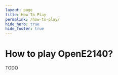 ```yaml
---
layout: page
title: How To Play
permalink: /how-to-play/
hide_hero: true
hide_footer: true
---
```


# How to play OpenE2140?

TODO
